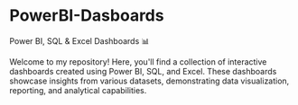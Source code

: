 # PowerBI-Dasboards

Power BI, SQL & Excel Dashboards 📊

Welcome to my repository! Here, you'll find a collection of interactive dashboards created using Power BI, SQL, and Excel. These dashboards showcase insights from various datasets, demonstrating data visualization, reporting, and analytical capabilities.
